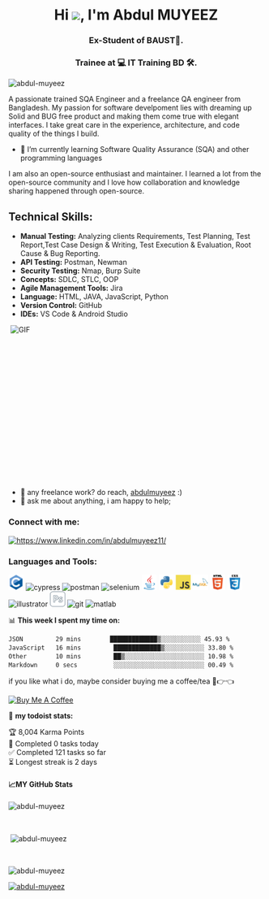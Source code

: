 <h1 align="center">Hi <img src="https://media.giphy.com/media/hvRJCLFzcasrR4ia7z/giphy.gif" width="29px">, I'm Abdul MUYEEZ</h1>
<h3 align="center">Ex-Student of BAUST🌟.</h3>
<h3 align="center">Trainee at 💻 IT Training BD 🛠.</h3>

<p align="left"> <img src="https://komarev.com/ghpvc/?username=abdul-muyeez&label=Profile%20views&color=0e75b6&style=flat" alt="abdul-muyeez" /> </p>

A passionate trained SQA Engineer and a freelance QA engineer from Bangladesh. My passion for software develpoment lies with dreaming up Solid and BUG free product and making them come true with elegant interfaces. I take great care in the experience, architecture, and code quality of the things I build.

- 🌱 I’m currently learning Software Quality Assurance (SQA) and other programming languages

I am also an open-source enthusiast and maintainer. I learned a lot from the open-source community and I love how collaboration and knowledge sharing happened through open-source.

## Technical Skills:
- **Manual Testing:** Analyzing clients Requirements, Test Planning, Test Report,Test Case Design & Writing, Test Execution & Evaluation, Root Cause & Bug Reporting.
- **API Testing:** Postman, Newman
- **Security Testing:** Nmap, Burp Suite
- **Concepts:** SDLC, STLC, OOP
- **Agile Management Tools:** Jira
- **Language:** HTML, JAVA, JavaScript, Python
- **Version Control:** GitHub
- **IDEs:** VS Code & Android Studio


 <img align="right" alt="GIF" src="https://github.com/abhisheknaiidu/abhisheknaiidu/blob/master/code.gif?raw=true" width="500" height="320" />
  
- 💼 any freelance work? do reach, [abdulmuyeez](mailto:abdulmuyeez1406@gmail.com) :)
- 💬 ask me about anything, i am happy to help;

<h3 align="left">Connect with me:</h3>
<p align="left">
<a href="https://linkedin.com/in/https://www.linkedin.com/in/abdulmuyeez11/" target="blank"><img align="center" src="https://raw.githubusercontent.com/rahuldkjain/github-profile-readme-generator/master/src/images/icons/Social/linked-in-alt.svg" alt="https://www.linkedin.com/in/abdulmuyeez11/" height="30" width="40" /></a>
</p>

<h3 align="left">Languages and Tools:</h3>
<p align="left"> 
<img src="https://raw.githubusercontent.com/devicons/devicon/master/icons/c/c-original.svg" alt="c" width="30" height="30"/> </a>
<img src="https://raw.githubusercontent.com/simple-icons/simple-icons/6e46ec1fc23b60c8fd0d2f2ff46db82e16dbd75f/icons/cypress.svg" alt="cypress" width="30" height="30"/> </a>
<img src="https://www.vectorlogo.zone/logos/getpostman/getpostman-icon.svg" alt="postman" width="30" height="30"/> </a>
<img src="https://raw.githubusercontent.com/detain/svg-logos/780f25886640cef088af994181646db2f6b1a3f8/svg/selenium-logo.svg" alt="selenium" width="30" height="30"/> </a>
<img src="https://raw.githubusercontent.com/devicons/devicon/master/icons/java/java-original.svg" alt="java" width="30" height="30"/> </a> 
<img src="https://raw.githubusercontent.com/devicons/devicon/master/icons/python/python-original.svg" alt="python" width="30" height="30"/> </a> 
<img src="https://raw.githubusercontent.com/devicons/devicon/master/icons/javascript/javascript-original.svg" alt="javascript" width="30" height="30"/> </a>
<img src="https://raw.githubusercontent.com/devicons/devicon/master/icons/mysql/mysql-original-wordmark.svg" alt="mysql" width="30" height="30"/> </a> 
<img src="https://raw.githubusercontent.com/devicons/devicon/master/icons/html5/html5-original-wordmark.svg" alt="html5" width="30" height="30"/> </a>
<img src="https://raw.githubusercontent.com/devicons/devicon/master/icons/css3/css3-original-wordmark.svg" alt="css3" width="30" height="30"/> </a>
<img src="https://www.vectorlogo.zone/logos/adobe_illustrator/adobe_illustrator-icon.svg" alt="illustrator" width="30" height="30"/> </a>
<img src="https://raw.githubusercontent.com/devicons/devicon/master/icons/photoshop/photoshop-line.svg" alt="photoshop" width="30" height="30"/> </a> 
<img src="https://www.vectorlogo.zone/logos/git-scm/git-scm-icon.svg" alt="git" width="30" height="30"/> </a> 
<img src="https://upload.wikimedia.org/wikipedia/commons/2/21/Matlab_Logo.png" alt="matlab" width="30" height="30"/> </a> </p>

📊 **This week I spent my time on:**
<!--START_SECTION:waka-->

```txt
JSON         29 mins        █████████████▒░░░░░░░░░░░ 45.93 %
JavaScript   16 mins         █████████████▒░░░░░░░░░░░ 33.80 %
Other        10 mins         ██▒░░░░░░░░░░░░░░░░░░░░░░ 10.98 %
Markdown     0 secs          ░░░░░░░░░░░░░░░░░░░░░░░░░ 00.49 %
```


<!--END_SECTION:waka-->

if you like what i do, maybe consider buying me a coffee/tea 🥺👉👈

<a href="https://www.buymeacoffee.com/abdulmuyeez" target="_blank"><img src="https://cdn.buymeacoffee.com/buttons/v2/default-red.png" alt="Buy Me A Coffee" width="150" ></a>

🚧 **my todoist stats:**
<!-- TODO-IST:START -->
🏆  8,004 Karma Points           
🌸  Completed 0 tasks today           
✅  Completed 121 tasks so far           
⏳  Longest streak is 2 days
<!-- TODO-IST:END -->


<h4 align="left">📈MY GitHub Stats </h4>

<p><img align="center"
    src="https://github-readme-stats.vercel.app/api/top-langs?username=abdul-muyeez&show_icons=true&locale=en&bg_color=0d1117&text_color=ffffff&layout=compact"
    alt="abdul-muyeez" 
    bg_color=#808080/></p>

<br>

<p>&nbsp;<img align="center" src="https://github-readme-stats.vercel.app/api?username=abdul-muyeez&show_icons=true&locale=en&bg_color=0d1117&text_color=ffffff&repo=convoychat"
    alt="abdul-muyeez" /></p>

<br>

<p><img align="center" src="https://github-readme-streak-stats.herokuapp.com/?user=abdul-muyeez&theme=dark&background=0d1117&date_format=M%20j%5B%2C%20Y%5D" alt="abdul-muyeez" /></p>

<p align="left"> <a href="https://github.com/ryo-ma/github-profile-trophy"><img src="https://github-profile-trophy.vercel.app/?username=abdul-muyeez" alt="abdul-muyeez" /></a> </p>



